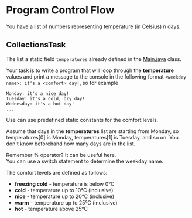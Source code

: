 # Program Control Flow

You have a list of numbers representing temperature (in Celsius) n days. 

## CollectionsTask 

The list a static field `temperatures` already defined in the [Main.java](Main.java) class.

Your task is to write a program that will loop through the **temperature** values and print a message to the console in the following format `<weekday name>: it's a <comfort> day!`, so for example
```
Monday: it's a nice day!
Tuesday: it's a cold, dry day!
Wednesday: it's a hot day!
...
```

Use can use predefined static constants for the comfort levels.

Assume that days in the **temperatures** list are starting from Monday, so temperatures[0] is Monday, temperatures[1] is Tuesday, and so on.
You don't know beforehand how many days are in the list.

<div class="hint">
Remember % operator? It can be useful here.
</div>

<div class="hint">
You can use a switch statement to determine the weekday name.
</div>

The comfort levels are defined as follows:
 - **freezing cold** - temperature is below 0°C
 - **cold** - temperature up to 10°C (inclusive)
 - **nice** - temperature up to 20°C (inclusive)
 - **warm** - temperature up to 25°C (inclusive)
 - **hot** - temperature above 25°C
